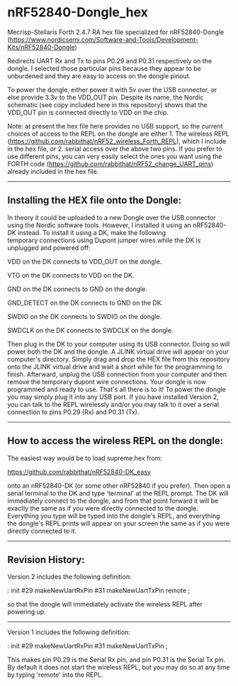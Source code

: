 # nRF52840-Dongle_hex
Mecrisp-Stellaris Forth 2.4.7 RA hex file specialized for nRF52840-Dongle (https://www.nordicsemi.com/Software-and-Tools/Development-Kits/nRF52840-Dongle)

Redirects UART Rx and Tx to pins P0.29 and P0.31 respectively on the dongle. I selected
those particular pins because they appear to be unburdened and they are easy to 
access on the dongle pinout.  

To power the dongle, either power it with 5v over the USB connector, or else provide 3.3v to the VDD_OUT pin.  Despite its name, the Nordic schematic (see copy included here in this repository) shows that the VDD_OUT pin is connected directly to VDD on the chip.

Note: at present the hex file here provides no USB support, so the current choices of access to the REPL 
on the dongle are either 1.  The wireless REPL (https://github.com/rabbithat/nRF52_wireless_Forth_REPL), 
which I include in the hex file, or 2. serial access over the above two pins.  If you prefer to use different 
pins, you can very easily select the ones you want using the FORTH code (https://github.com/rabbithat/nRF52_change_UART_pins) 
already included in the hex file.

-----------------------------------------------------------------------
Installing the HEX file onto the Dongle:
-----------------------------------------------------------------------

In theory it could be uploaded to a new Dongle over the USB connector 
using the Nordic software tools.  However, I installed it using an 
nRF52840-DK instead.  To install it using a DK, make the following  
temporary connections using Dupont jumper wires while the DK is
unplugged and powered off:

VDD on the DK connects to VDD_OUT on the dongle.

VTG on the DK connects to VDD on the DK.

GND on the DK connects to GND on the dongle.

GND_DETECT on the DK connects to GND on the DK.

SWDIO on the DK connects to SWDIO on the dongle.

SWDCLK on the DK connects to SWDCLK on the dongle.

Then plug in the DK to your computer using its USB
connector.  Doing so will power both the DK and the dongle.
A JLINK virtual drive will appear on your computer's 
directory.  Simply drag and drop the HEX file from this
repository onto the JLINK virtual drive and wait a short 
while for the programming to finish.  Afterward, unplug
the USB connection from your computer and then remove the
temporary dupont wire connections.  Your dongle is now
programmed and ready to use.  That's all there is to it!
To power the dongle you may simply plug it into any USB
port.  If you have installed Version 2, you can talk to 
the REPL wirelessly and/or you may talk to it over a 
serial connection to pins P0.29 (Rx) and P0.31 (Tx).

-----------------------------------------------------------------------
How to access the wireless REPL on the dongle:
-----------------------------------------------------------------------

The easiest way would be to load supreme.hex from: 

https://github.com/rabbithat/nRF52840-DK_easy

onto an nRF52840-DK (or some other nRF52840 if you prefer).  Then open
a serial terminal to the DK and type 'terminal' at the REPL prompt.
The DK will immediately connect to the dongle, and from that point
forward it will be exactly the same as if you were directly connected
to the dongle.  Everything you type will be typed into the dongle's REPL,
and everything the dongle's REPL prints will appear on your screen the
same as if you were directly connected to it.


-----------------------------------------------------------------------
Revision History:
-----------------------------------------------------------------------

Version 2 includes the following definition:

: init #29 makeNewUartRxPin #31 makeNewUartTxPin remote ;

so that the dongle will immediately activate the wireless REPL after powering up.

---------------------------------------------------------------------------

Version 1 includes the following definition:

: init #29 makeNewUartRxPin #31 makeNewUartTxPin ;

This makes pin P0.29 is the Serial Rx pin, and pin P0.31 is the Serial Tx pin.
By default it does not start the wireless REPL, but you may do so at
any time by typing 'remote' into the REPL.

